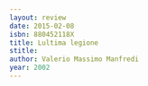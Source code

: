 ```yaml
---
layout: review
date: 2015-02-08
isbn: 880452118X
title: Lultima legione
stitle: 
author: Valerio Massimo Manfredi
year: 2002
---
```

